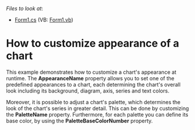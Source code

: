 <!-- default file list -->
*Files to look at*:

* [Form1.cs](./CS/Form1.cs) (VB: [Form1.vb](./VB/Form1.vb))
<!-- default file list end -->
# How to customize appearance of a chart


<p>This example demonstrates how to customize a chart's appearance at runtime. The <strong>AppearanceName</strong> property allows you to set one of the predefined appearances to a chart, each determining the chart's overall look including its background, diagram, axis, series and text colors.</p><p>Moreover, it is possible to adjust a chart's palette, which determines the look of the chart's series in greater detail. This can be done by customizing the <strong>PaletteName</strong> property. Furthermore, for each palette you can define its base color, by using the <strong>PaletteBaseColorNumber</strong> property.</p>

<br/>


